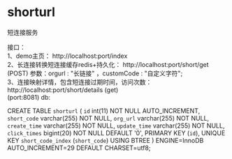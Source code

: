 # shorturl
短连接服务

接口：<br/>
1、demo主页： http://localhost:port/index<br/>
2、长连接转换短连接缓存redis+持久化： http://localhost:port/short/get (POST) 参数：orgurl : "长链接" ，customCode : "自定义字符";<br/>
3、连接映射详情，包含短连接过期时间，访问次数：http://localhost:port/short/details (get)<br/>
(port:8081)
db:<br/>

CREATE TABLE `shorturl` (
  `id` int(11) NOT NULL AUTO_INCREMENT,
  `short_code` varchar(255) NOT NULL,
  `org_url` varchar(255) NOT NULL,
  `create_time` varchar(255) NOT NULL,
  `update_time` varchar(255) NOT NULL,
  `click_times` bigint(20) NOT NULL DEFAULT '0',
  PRIMARY KEY (`id`),
  UNIQUE KEY `short_code_index` (`short_code`) USING BTREE
) ENGINE=InnoDB AUTO_INCREMENT=29 DEFAULT CHARSET=utf8;
